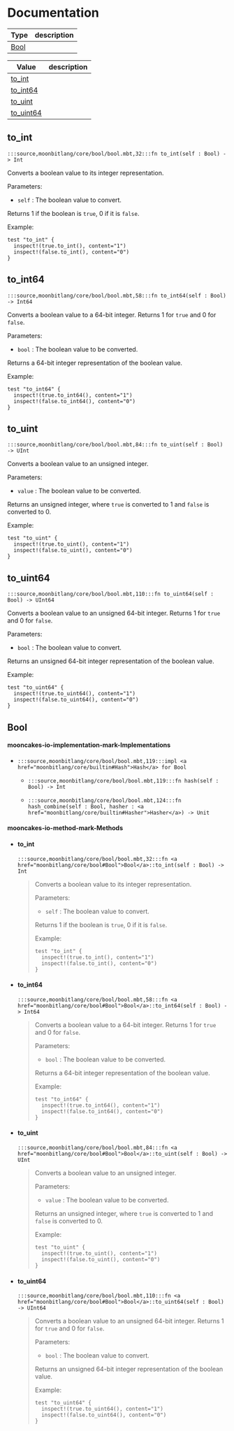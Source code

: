 # Documentation
|Type|description|
|---|---|
|[Bool](#Bool)||

|Value|description|
|---|---|
|[to\_int](#to_int)||
|[to\_int64](#to_int64)||
|[to\_uint](#to_uint)||
|[to\_uint64](#to_uint64)||

## to\_int

```moonbit
:::source,moonbitlang/core/bool/bool.mbt,32:::fn to_int(self : Bool) -> Int
```

 Converts a boolean value to its integer representation.

 Parameters:

 * `self` : The boolean value to convert.

 Returns 1 if the boolean is `true`, 0 if it is `false`.

 Example:

 ```moonbit
 test "to_int" {
   inspect!(true.to_int(), content="1")
   inspect!(false.to_int(), content="0")
 }
 ```

## to\_int64

```moonbit
:::source,moonbitlang/core/bool/bool.mbt,58:::fn to_int64(self : Bool) -> Int64
```

 Converts a boolean value to a 64-bit integer. Returns 1 for `true` and 0 for
`false`.

 Parameters:

 * `bool` : The boolean value to be converted.

 Returns a 64-bit integer representation of the boolean value.

 Example:

 ```moonbit
 test "to_int64" {
   inspect!(true.to_int64(), content="1")
   inspect!(false.to_int64(), content="0")
 }
 ```

## to\_uint

```moonbit
:::source,moonbitlang/core/bool/bool.mbt,84:::fn to_uint(self : Bool) -> UInt
```

 Converts a boolean value to an unsigned integer.

 Parameters:

 * `value` : The boolean value to be converted.

 Returns an unsigned integer, where `true` is converted to 1 and `false` is
converted to 0.

 Example:

 ```moonbit
 test "to_uint" {
   inspect!(true.to_uint(), content="1")
   inspect!(false.to_uint(), content="0")
 }
 ```

## to\_uint64

```moonbit
:::source,moonbitlang/core/bool/bool.mbt,110:::fn to_uint64(self : Bool) -> UInt64
```

 Converts a boolean value to an unsigned 64-bit integer. Returns 1 for `true`
and 0 for `false`.

 Parameters:

 * `bool` : The boolean value to convert.

 Returns an unsigned 64-bit integer representation of the boolean value.

 Example:

 ```moonbit
 test "to_uint64" {
   inspect!(true.to_uint64(), content="1")
   inspect!(false.to_uint64(), content="0")
 }
 ```

## Bool


#### mooncakes-io-implementation-mark-Implementations
- ```moonbit
  :::source,moonbitlang/core/bool/bool.mbt,119:::impl <a href="moonbitlang/core/builtin#Hash">Hash</a> for Bool
  ```
  > 
  * ```moonbit
    :::source,moonbitlang/core/bool/bool.mbt,119:::fn hash(self : Bool) -> Int
    ```
    > 
  * ```moonbit
    :::source,moonbitlang/core/bool/bool.mbt,124:::fn hash_combine(self : Bool, hasher : <a href="moonbitlang/core/builtin#Hasher">Hasher</a>) -> Unit
    ```
    > 

#### mooncakes-io-method-mark-Methods
- #### to\_int
  ```moonbit
  :::source,moonbitlang/core/bool/bool.mbt,32:::fn <a href="moonbitlang/core/bool#Bool">Bool</a>::to_int(self : Bool) -> Int
  ```
  > 
  >  Converts a boolean value to its integer representation.
  > 
  >  Parameters:
  > 
  >  * `self` : The boolean value to convert.
  > 
  >  Returns 1 if the boolean is `true`, 0 if it is `false`.
  > 
  >  Example:
  > 
  >  ```moonbit
  >  test "to_int" {
  >    inspect!(true.to_int(), content="1")
  >    inspect!(false.to_int(), content="0")
  >  }
  >  ```
- #### to\_int64
  ```moonbit
  :::source,moonbitlang/core/bool/bool.mbt,58:::fn <a href="moonbitlang/core/bool#Bool">Bool</a>::to_int64(self : Bool) -> Int64
  ```
  > 
  >  Converts a boolean value to a 64-bit integer. Returns 1 for `true` and 0 for
  > `false`.
  > 
  >  Parameters:
  > 
  >  * `bool` : The boolean value to be converted.
  > 
  >  Returns a 64-bit integer representation of the boolean value.
  > 
  >  Example:
  > 
  >  ```moonbit
  >  test "to_int64" {
  >    inspect!(true.to_int64(), content="1")
  >    inspect!(false.to_int64(), content="0")
  >  }
  >  ```
- #### to\_uint
  ```moonbit
  :::source,moonbitlang/core/bool/bool.mbt,84:::fn <a href="moonbitlang/core/bool#Bool">Bool</a>::to_uint(self : Bool) -> UInt
  ```
  > 
  >  Converts a boolean value to an unsigned integer.
  > 
  >  Parameters:
  > 
  >  * `value` : The boolean value to be converted.
  > 
  >  Returns an unsigned integer, where `true` is converted to 1 and `false` is
  > converted to 0.
  > 
  >  Example:
  > 
  >  ```moonbit
  >  test "to_uint" {
  >    inspect!(true.to_uint(), content="1")
  >    inspect!(false.to_uint(), content="0")
  >  }
  >  ```
- #### to\_uint64
  ```moonbit
  :::source,moonbitlang/core/bool/bool.mbt,110:::fn <a href="moonbitlang/core/bool#Bool">Bool</a>::to_uint64(self : Bool) -> UInt64
  ```
  > 
  >  Converts a boolean value to an unsigned 64-bit integer. Returns 1 for `true`
  > and 0 for `false`.
  > 
  >  Parameters:
  > 
  >  * `bool` : The boolean value to convert.
  > 
  >  Returns an unsigned 64-bit integer representation of the boolean value.
  > 
  >  Example:
  > 
  >  ```moonbit
  >  test "to_uint64" {
  >    inspect!(true.to_uint64(), content="1")
  >    inspect!(false.to_uint64(), content="0")
  >  }
  >  ```
